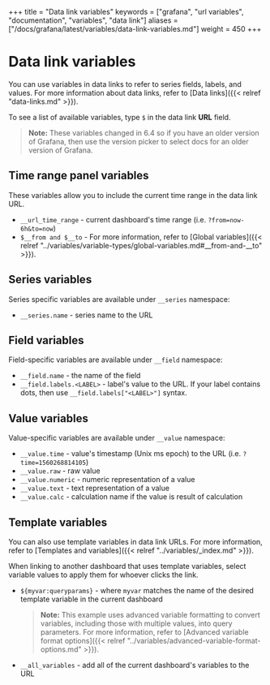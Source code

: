 +++
title = "Data link variables"
keywords = ["grafana", "url variables", "documentation", "variables", "data link"]
aliases = ["/docs/grafana/latest/variables/data-link-variables.md"]
weight = 450
+++

# Data link variables

You can use variables in data links to refer to series fields, labels, and values. For more information about data links, refer to [Data links]({{< relref "data-links.md" >}}).

To see a list of available variables, type `$` in the data link **URL** field.

> **Note:** These variables changed in 6.4 so if you have an older version of Grafana, then use the version picker to select docs for an older version of Grafana.

## Time range panel variables

These variables allow you to include the current time range in the data link URL.

- `__url_time_range` - current dashboard's time range (i.e. `?from=now-6h&to=now`)
- `$__from and $__to` - For more information, refer to [Global variables]({{< relref "../variables/variable-types/global-variables.md#__from-and-__to" >}}).

## Series variables

Series specific variables are available under `__series` namespace:

- `__series.name` - series name to the URL

## Field variables

Field-specific variables are available under `__field` namespace:

- `__field.name` - the name of the field
- `__field.labels.<LABEL>` - label's value to the URL. If your label contains dots, then use `__field.labels["<LABEL>"]` syntax.

## Value variables

Value-specific variables are available under `__value` namespace:

- `__value.time` - value's timestamp (Unix ms epoch) to the URL (i.e. `?time=1560268814105`)
- `__value.raw` - raw value
- `__value.numeric` - numeric representation of a value
- `__value.text` - text representation of a value
- `__value.calc` - calculation name if the value is result of calculation

## Template variables

You can also use template variables in data link URLs. For more information, refer to [Templates and variables]({{< relref "../variables/_index.md" >}}).

When linking to another dashboard that uses template variables, select variable values to apply them for whoever clicks the link.

- `${myvar:queryparams}` - where `myvar` matches the name of the desired template variable in the current dashboard

  > **Note:** This example uses advanced variable formatting to convert variables, including those with multiple values, into query parameters. For more information, refer to [Advanced variable format options]({{< relref "../variables/advanced-variable-format-options.md" >}}).

- `__all_variables` - add all of the current dashboard's variables to the URL
